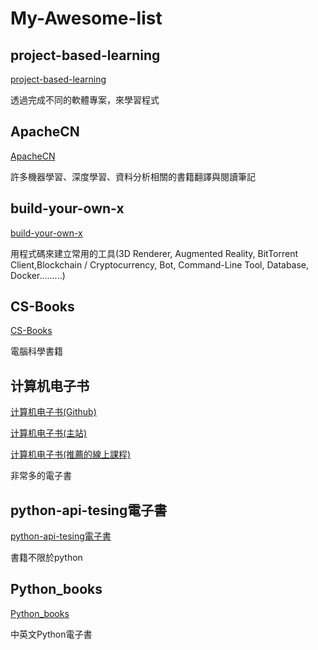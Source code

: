# My-Awesome-list

## project-based-learning

[project-based-learning](https://github.com/tuvtran/project-based-learning)

透過完成不同的軟體專案，來學習程式

## ApacheCN

[ApacheCN](https://github.com/apachecn)

許多機器學習、深度學習、資料分析相關的書籍翻譯與閱讀筆記

## build-your-own-x

[build-your-own-x](https://github.com/danistefanovic/build-your-own-x/)

用程式碼來建立常用的工具(3D Renderer, Augmented Reality, BitTorrent Client,Blockchain / Cryptocurrency, Bot, Command-Line Tool, Database, Docker.........)

## CS-Books
[CS-Books](https://github.com/huihut/CS-Books/tree/master)

電腦科學書籍

## 计算机电子书

[计算机电子书(Github)](https://github.com/it-ebooks)

[计算机电子书(主站)](http://it-ebooks.flygon.net/)

[计算机电子书(推薦的線上課程)](http://it-ebooks.flygon.net/mooc/)

非常多的電子書

## python-api-tesing電子書

[python-api-tesing電子書](https://github.com/china-testing/python-api-tesing/blob/master/books.md)

書籍不限於python

## Python_books

[Python_books](https://github.com/taotieren/Python_books)

中英文Python電子書